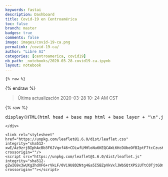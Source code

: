 ```yaml
---
keywords: fastai
description: Dashboard
title: Covid-19 en Centroamérica
toc: false
branch: master
badges: true
comments: false
image: images/covid-19-ca.png
permalink: /covid-19-ca/
author: "Libre AI"
categories: [centroamerica, covid19]
nb_path: _notebooks/2020-03-28-covid19-ca.ipynb
layout: notebook
---
```


<!--
#################################################
### THIS FILE WAS AUTOGENERATED! DO NOT EDIT! ###
#################################################
# file to edit: _notebooks/2020-03-28-covid19-ca.ipynb
-->

<div class="container" id="notebook-container">
        
    {% raw %}
    
<div class="cell border-box-sizing code_cell rendered">

</div>
    {% endraw %}

<div class="cell border-box-sizing text_cell rendered"><div class="inner_cell">
<div class="text_cell_render border-box-sizing rendered_html">
<blockquote><p>Última actualización 2020-03-28 10: 24 AM CST</p>
</blockquote>

</div>
</div>
</div>
    {% raw %}
    
<div class="cell border-box-sizing code_cell rendered">
<div class="input">

<div class="inner_cell">
    <div class="input_area">
<div class=" highlight hl-ipython3"><pre><span></span><span class="n">display</span><span class="p">(</span><span class="n">HTML</span><span class="p">(</span><span class="n">html_head</span> <span class="o">+</span> <span class="n">base_map_html</span> <span class="o">+</span> <span class="n">base_layer</span> <span class="o">+</span> <span class="s2">&quot;</span><span class="se">\n</span><span class="s2">&quot;</span><span class="o">.</span><span class="n">join</span><span class="p">(</span><span class="n">map_circles_html</span><span class="p">)))</span>
</pre></div>

    </div>
</div>
</div>

<div class="output_wrapper">
<div class="output">

<div class="output_area">


<div class="output_html rendered_html output_subarea ">

<html>
<head>
  <title>Covid-19 en Centroamérica</title>
  <meta charset="utf-8" />
  <meta name="viewport" content="width=device-width, initial-scale=1.0">

  <link rel="shortcut icon" type="image/x-icon" href="docs/images/favicon.ico" />

    <link rel="stylesheet" href="https://unpkg.com/leaflet@1.6.0/dist/leaflet.css" integrity="sha512-xwE/Az9zrjBIphAcBb3F6JVqxf46+CDLwfLMHloNu6KEQCAWi6HcDUbeOfBIptF7tcCzusKFjFw2yuvEpDL9wQ==" crossorigin=""/>
    <script src="https://unpkg.com/leaflet@1.6.0/dist/leaflet.js" integrity="sha512-gZwIG9x3wUXg2hdXF6+rVkLF/0Vi9U8D2Ntg4Ga5I5BZpVkVxlJWbSQtXPSiUTtC0TjtGOmxa1AJPuV0CPthew==" crossorigin=""></script>
</head>
<body>

<div id="covid10-map" style="width: 800px; height: 600px;"></div>

<script>
  var mymap = L.map('covid10-map').setView([12.5, -87], 6);

L.tileLayer('https://tiles.stadiamaps.com/tiles/osm_bright/{z}/{x}/{y}{r}.png', {
    attribution: '&copy; <a href="https://stadiamaps.com/">Stadia Maps</a>, &copy; <a href="https://openmaptiles.org/">OpenMapTiles</a> &copy; <a href="http://openstreetmap.org">OpenStreetMap</a> contributors',
    maxZoom: 7
}).addTo(mymap);

        L.circle([14.63, -90.56], 5.656854249492381*3000, {
          color: 'red',
          fillColor: '#f03',
          fillOpacity: 0.5
          }).addTo(mymap)
          .bindTooltip("<div><b>Guatemala</b><br/><span style='color:red'><h3 style='display:inline'>32</h3></span>&nbsp;personas infectadas</div>", {sticky: true});

        L.circle([17.25, -88.8], 1.4142135623730951*3000, {
          color: 'red',
          fillColor: '#f03',
          fillOpacity: 0.5
          }).addTo(mymap)
          .bindTooltip("<div><b>Belize</b><br/><span style='color:red'><h3 style='display:inline'>2</h3></span>&nbsp;personas infectadas</div>", {sticky: true});

        L.circle([14.08, -87.24], 9.746794344808963*3000, {
          color: 'red',
          fillColor: '#f03',
          fillOpacity: 0.5
          }).addTo(mymap)
          .bindTooltip("<div><b>Honduras</b><br/><span style='color:red'><h3 style='display:inline'>95</h3></span>&nbsp;personas infectadas</div>", {sticky: true});

        L.circle([13.69, -89.25], 4.358898943540674*3000, {
          color: 'red',
          fillColor: '#f03',
          fillOpacity: 0.5
          }).addTo(mymap)
          .bindTooltip("<div><b>El Salvador</b><br/><span style='color:red'><h3 style='display:inline'>19</h3></span>&nbsp;personas infectadas</div>", {sticky: true});

        L.circle([12.1, -86.33], 2.0*3000, {
          color: 'red',
          fillColor: '#f03',
          fillOpacity: 0.5
          }).addTo(mymap)
          .bindTooltip("<div><b>Nicaragua</b><br/><span style='color:red'><h3 style='display:inline'>4</h3></span>&nbsp;personas infectadas</div>", {sticky: true});

        L.circle([9.94, -84.15], 16.217274740226856*3000, {
          color: 'red',
          fillColor: '#f03',
          fillOpacity: 0.5
          }).addTo(mymap)
          .bindTooltip("<div><b>Costa Rica</b><br/><span style='color:red'><h3 style='display:inline'>263</h3></span>&nbsp;personas infectadas</div>", {sticky: true});

        L.circle([9.08, -79.59], 28.035691537752374*3000, {
          color: 'red',
          fillColor: '#f03',
          fillOpacity: 0.5
          }).addTo(mymap)
          .bindTooltip("<div><b>Panama</b><br/><span style='color:red'><h3 style='display:inline'>786</h3></span>&nbsp;personas infectadas</div>", {sticky: true});
</div>

</div>

</div>
</div>

</div>
    {% endraw %}

</div>
 

